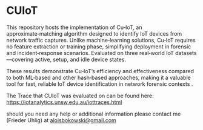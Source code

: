# CUIoT
This repository hosts the implementation of Cu‑IoT, an approximate‑matching algorithm designed to identify IoT devices from network traffic captures. Unlike machine‑learning solutions, Cu‑IoT requires no feature extraction or training phase, simplifying deployment in forensic and incident‑response scenarios. Evaluated on three real‑world IoT datasets—covering active, setup, and idle device states.

These results demonstrate Cu‑IoT’s efficiency and effectiveness compared to both ML‑based and other hash‑based approaches, making it a valuable tool for fast, reliable IoT device identification in network forensic contexts .

The Trace that CUIoT was evaluated on can be found here: https://iotanalytics.unsw.edu.au/iottraces.html

should you need any help or additional information please contact me (Frieder Uhlig) at aloisbokowski@gmail.com
